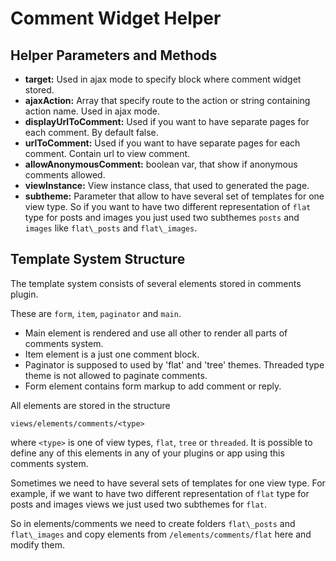 Comment Widget Helper
=====================

Helper Parameters and Methods
-----------------------------

 * **target:** Used in ajax mode to specify block where comment widget stored.
 * **ajaxAction:** Array that specify route to the action or string containing action name. Used in ajax mode.
 * **displayUrlToComment:** Used if you want to have separate pages for each comment. By default false.
 * **urlToComment:** Used if you want to have separate pages for each comment. Contain url to view comment.
 * **allowAnonymousComment:** boolean var, that show if anonymous comments allowed.
 * **viewInstance:** View instance class, that used to generated the page.
 * **subtheme:** Parameter that allow to have several set of templates for one view type. So if you want to have two different representation of ```flat``` type for posts and images you just used two subthemes ```posts``` and ```images``` like ```flat\_posts``` and ```flat\_images```.

Template System Structure
-------------------------

The template system consists of several elements stored in comments plugin.

These are ```form```, ```item```, ```paginator``` and ```main```.

 * Main element is rendered and use all other to render all parts of comments system.
 * Item element is a just one comment block.
 * Paginator is supposed to used by 'flat' and 'tree' themes. Threaded type theme is not allowed to paginate comments.
 * Form element contains form markup to add comment or reply.

All elements are stored in the structure

```
views/elements/comments/<type>
```

where ```<type>``` is one of view types, ```flat```, ```tree``` or ```threaded```. It is possible to define any of this elements in any of your plugins or app using this comments system.

Sometimes we need to have several sets of templates for one view type. For example, if we want to have two different representation of ```flat``` type for posts and images views we just used two subthemes for ```flat```.

So in elements/comments we need to create folders ```flat\_posts``` and ```flat\_images``` and copy elements from ```/elements/comments/flat``` here and modify them.

